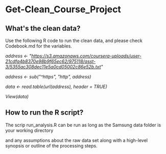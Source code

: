 # Get-Clean_Course_Project

## What's the clean data?

Use the following R code to run the clean data, and please check Codebook.md for the variables.

*address <- "https://s3.amazonaws.com/coursera-uploads/user-21cdfa4b8370e98b9f65ec62/975118/asst-3/5355ac308dec11e5a0cd05002c86e52b.txt"*

*address <- sub("^https", "http", address)*

*data <- read.table(url(address), header = TRUE)*

*View(data)*

## How to run the R script?

The scrip run_analysis.R can be run as long as the Samsung data folder is your working directory



and any assumptions about the raw data set along with a high-level synopsis or outline of the processing steps.
